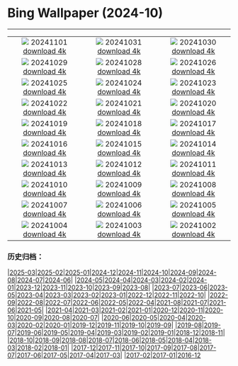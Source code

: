 # Bing Wallpaper (2024-10)
**************
| | | |
| :----: | :----: | :----: |
| ![](https://www.bing.com/th?id=OHR.GargoyleParis_EN-GB4271245524_1920x1080.jpg) 20241101 [download 4k](https://www.bing.com/th?id=OHR.GargoyleParis_EN-GB4271245524_UHD.jpg) | ![](https://www.bing.com/th?id=OHR.HauntedEdinburgh_EN-GB3981139829_1920x1080.jpg) 20241031 [download 4k](https://www.bing.com/th?id=OHR.HauntedEdinburgh_EN-GB3981139829_UHD.jpg) | ![](https://www.bing.com/th?id=OHR.GreatOwl_EN-GB3714691619_1920x1080.jpg) 20241030 [download 4k](https://www.bing.com/th?id=OHR.GreatOwl_EN-GB3714691619_UHD.jpg) |
| ![](https://www.bing.com/th?id=OHR.PumpkinMist_EN-GB3442164474_1920x1080.jpg) 20241029 [download 4k](https://www.bing.com/th?id=OHR.PumpkinMist_EN-GB3442164474_UHD.jpg) | ![](https://www.bing.com/th?id=OHR.DSTEnds2024_EN-GB1274642468_1920x1080.jpg) 20241028 [download 4k](https://www.bing.com/th?id=OHR.DSTEnds2024_EN-GB1274642468_UHD.jpg) | ![](https://www.bing.com/th?id=OHR.GhostForest_EN-GB6546865643_1920x1080.jpg) 20241026 [download 4k](https://www.bing.com/th?id=OHR.GhostForest_EN-GB6546865643_UHD.jpg) |
| ![](https://www.bing.com/th?id=OHR.MontBlancMassif_EN-GB2071333210_1920x1080.jpg) 20241025 [download 4k](https://www.bing.com/th?id=OHR.MontBlancMassif_EN-GB2071333210_UHD.jpg) | ![](https://www.bing.com/th?id=OHR.BodieCalifornia_EN-GB1752364687_1920x1080.jpg) 20241024 [download 4k](https://www.bing.com/th?id=OHR.BodieCalifornia_EN-GB1752364687_UHD.jpg) | ![](https://www.bing.com/th?id=OHR.MadameSherriCastle_EN-GB1499930962_1920x1080.jpg) 20241023 [download 4k](https://www.bing.com/th?id=OHR.MadameSherriCastle_EN-GB1499930962_UHD.jpg) |
| ![](https://www.bing.com/th?id=OHR.MonsterDoor_EN-GB1067723555_1920x1080.jpg) 20241022 [download 4k](https://www.bing.com/th?id=OHR.MonsterDoor_EN-GB1067723555_UHD.jpg) | ![](https://www.bing.com/th?id=OHR.AutumnCypress_EN-GB0750643734_1920x1080.jpg) 20241021 [download 4k](https://www.bing.com/th?id=OHR.AutumnCypress_EN-GB0750643734_UHD.jpg) | ![](https://www.bing.com/th?id=OHR.SmilingSloth_EN-GB0473899381_1920x1080.jpg) 20241020 [download 4k](https://www.bing.com/th?id=OHR.SmilingSloth_EN-GB0473899381_UHD.jpg) |
| ![](https://www.bing.com/th?id=OHR.DenderaTemple_EN-GB0191163199_1920x1080.jpg) 20241019 [download 4k](https://www.bing.com/th?id=OHR.DenderaTemple_EN-GB0191163199_UHD.jpg) | ![](https://www.bing.com/th?id=OHR.CentralParkAutumn_EN-GB9448317557_1920x1080.jpg) 20241018 [download 4k](https://www.bing.com/th?id=OHR.CentralParkAutumn_EN-GB9448317557_UHD.jpg) | ![](https://www.bing.com/th?id=OHR.KochiaJapan_EN-GB2766046591_1920x1080.jpg) 20241017 [download 4k](https://www.bing.com/th?id=OHR.KochiaJapan_EN-GB2766046591_UHD.jpg) |
| ![](https://www.bing.com/th?id=OHR.FossilsDorset_EN-GB3896931228_1920x1080.jpg) 20241016 [download 4k](https://www.bing.com/th?id=OHR.FossilsDorset_EN-GB3896931228_UHD.jpg) | ![](https://www.bing.com/th?id=OHR.MaraMigration_EN-GB1778078516_1920x1080.jpg) 20241015 [download 4k](https://www.bing.com/th?id=OHR.MaraMigration_EN-GB1778078516_UHD.jpg) | ![](https://www.bing.com/th?id=OHR.CocoBeach_EN-GB1307746805_1920x1080.jpg) 20241014 [download 4k](https://www.bing.com/th?id=OHR.CocoBeach_EN-GB1307746805_UHD.jpg) |
| ![](https://www.bing.com/th?id=OHR.AlcazarSeville_EN-GB0411908636_1920x1080.jpg) 20241013 [download 4k](https://www.bing.com/th?id=OHR.AlcazarSeville_EN-GB0411908636_UHD.jpg) | ![](https://www.bing.com/th?id=OHR.QuebecDuck_EN-GB1003424458_1920x1080.jpg) 20241012 [download 4k](https://www.bing.com/th?id=OHR.QuebecDuck_EN-GB1003424458_UHD.jpg) | ![](https://www.bing.com/th?id=OHR.GrasmereAutumn2024_EN-GB0406171005_1920x1080.jpg) 20241011 [download 4k](https://www.bing.com/th?id=OHR.GrasmereAutumn2024_EN-GB0406171005_UHD.jpg) |
| ![](https://www.bing.com/th?id=OHR.SoranoItaly_EN-GB9382216757_1920x1080.jpg) 20241010 [download 4k](https://www.bing.com/th?id=OHR.SoranoItaly_EN-GB9382216757_UHD.jpg) | ![](https://www.bing.com/th?id=OHR.AspensColorado_EN-GB2371416593_1920x1080.jpg) 20241009 [download 4k](https://www.bing.com/th?id=OHR.AspensColorado_EN-GB2371416593_UHD.jpg) | ![](https://www.bing.com/th?id=OHR.MototiOctopus_EN-GB7709724340_1920x1080.jpg) 20241008 [download 4k](https://www.bing.com/th?id=OHR.MototiOctopus_EN-GB7709724340_UHD.jpg) |
| ![](https://www.bing.com/th?id=OHR.ElbePhilharmonic_EN-GB8668543385_1920x1080.jpg) 20241007 [download 4k](https://www.bing.com/th?id=OHR.ElbePhilharmonic_EN-GB8668543385_UHD.jpg) | ![](https://www.bing.com/th?id=OHR.CoyoteGulch_EN-GB6471507229_1920x1080.jpg) 20241006 [download 4k](https://www.bing.com/th?id=OHR.CoyoteGulch_EN-GB6471507229_UHD.jpg) | ![](https://www.bing.com/th?id=OHR.ElephantTeacher_EN-GB5187585413_1920x1080.jpg) 20241005 [download 4k](https://www.bing.com/th?id=OHR.ElephantTeacher_EN-GB5187585413_UHD.jpg) |
| ![](https://www.bing.com/th?id=OHR.EuropaMoon_EN-GB4032019865_1920x1080.jpg) 20241004 [download 4k](https://www.bing.com/th?id=OHR.EuropaMoon_EN-GB4032019865_UHD.jpg) | ![](https://www.bing.com/th?id=OHR.NationalPoetryDay2024_EN-GB3553292629_1920x1080.jpg) 20241003 [download 4k](https://www.bing.com/th?id=OHR.NationalPoetryDay2024_EN-GB3553292629_UHD.jpg) | ![](https://www.bing.com/th?id=OHR.WindRiverAlaska_EN-GB7636614285_1920x1080.jpg) 20241002 [download 4k](https://www.bing.com/th?id=OHR.WindRiverAlaska_EN-GB7636614285_UHD.jpg) |

### 历史归档：

|[2025-03](/2025-03/2025-03.md)|[2025-02](/2025-02/2025-02.md)|[2025-01](/2025-01/2025-01.md)|[2024-12](/2024-12/2024-12.md)|[2024-11](/2024-11/2024-11.md)|[2024-10](/2024-10/2024-10.md)|[2024-09](/2024-09/2024-09.md)|[2024-08](/2024-08/2024-08.md)|[2024-07](/2024-07/2024-07.md)|[2024-06](/2024-06/2024-06.md)|
|[2024-05](/2024-05/2024-05.md)|[2024-04](/2024-04/2024-04.md)|[2024-03](/2024-03/2024-03.md)|[2024-02](/2024-02/2024-02.md)|[2024-01](/2024-01/2024-01.md)|[2023-12](/2023-12/2023-12.md)|[2023-11](/2023-11/2023-11.md)|[2023-10](/2023-10/2023-10.md)|[2023-09](/2023-09/2023-09.md)|[2023-08](/2023-08/2023-08.md)|
|[2023-07](/2023-07/2023-07.md)|[2023-06](/2023-06/2023-06.md)|[2023-05](/2023-05/2023-05.md)|[2023-04](/2023-04/2023-04.md)|[2023-03](/2023-03/2023-03.md)|[2023-02](/2023-02/2023-02.md)|[2023-01](/2023-01/2023-01.md)|[2022-12](/2022-12/2022-12.md)|[2022-11](/2022-11/2022-11.md)|[2022-10](/2022-10/2022-10.md)|
|[2022-09](/2022-09/2022-09.md)|[2022-08](/2022-08/2022-08.md)|[2022-07](/2022-07/2022-07.md)|[2022-06](/2022-06/2022-06.md)|[2022-05](/2022-05/2022-05.md)|[2022-04](/2022-04/2022-04.md)|[2021-08](/2021-08/2021-08.md)|[2021-07](/2021-07/2021-07.md)|[2021-06](/2021-06/2021-06.md)|[2021-05](/2021-05/2021-05.md)|
|[2021-04](/2021-04/2021-04.md)|[2021-03](/2021-03/2021-03.md)|[2021-02](/2021-02/2021-02.md)|[2021-01](/2021-01/2021-01.md)|[2020-12](/2020-12/2020-12.md)|[2020-11](/2020-11/2020-11.md)|[2020-10](/2020-10/2020-10.md)|[2020-09](/2020-09/2020-09.md)|[2020-08](/2020-08/2020-08.md)|[2020-07](/2020-07/2020-07.md)|
|[2020-06](/2020-06/2020-06.md)|[2020-05](/2020-05/2020-05.md)|[2020-04](/2020-04/2020-04.md)|[2020-03](/2020-03/2020-03.md)|[2020-02](/2020-02/2020-02.md)|[2020-01](/2020-01/2020-01.md)|[2019-12](/2019-12/2019-12.md)|[2019-11](/2019-11/2019-11.md)|[2019-10](/2019-10/2019-10.md)|[2019-09](/2019-09/2019-09.md)|
|[2019-08](/2019-08/2019-08.md)|[2019-07](/2019-07/2019-07.md)|[2019-06](/2019-06/2019-06.md)|[2019-05](/2019-05/2019-05.md)|[2019-04](/2019-04/2019-04.md)|[2019-03](/2019-03/2019-03.md)|[2019-02](/2019-02/2019-02.md)|[2019-01](/2019-01/2019-01.md)|[2018-12](/2018-12/2018-12.md)|[2018-11](/2018-11/2018-11.md)|
|[2018-10](/2018-10/2018-10.md)|[2018-09](/2018-09/2018-09.md)|[2018-08](/2018-08/2018-08.md)|[2018-07](/2018-07/2018-07.md)|[2018-06](/2018-06/2018-06.md)|[2018-05](/2018-05/2018-05.md)|[2018-04](/2018-04/2018-04.md)|[2018-03](/2018-03/2018-03.md)|[2018-02](/2018-02/2018-02.md)|[2018-01](/2018-01/2018-01.md)|
|[2017-12](/2017-12/2017-12.md)|[2017-11](/2017-11/2017-11.md)|[2017-10](/2017-10/2017-10.md)|[2017-09](/2017-09/2017-09.md)|[2017-08](/2017-08/2017-08.md)|[2017-07](/2017-07/2017-07.md)|[2017-06](/2017-06/2017-06.md)|[2017-05](/2017-05/2017-05.md)|[2017-04](/2017-04/2017-04.md)|[2017-03](/2017-03/2017-03.md)|
|[2017-02](/2017-02/2017-02.md)|[2017-01](/2017-01/2017-01.md)|[2016-12](/2016-12/2016-12.md)